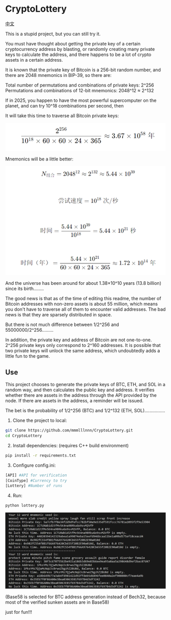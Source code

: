 # CryptoLottery

[中文](./README.md)

This is a stupid project, but you can still try it.

You must have thought about getting the private key of a certain cryptocurrency address by blasting, or randomly creating many private keys to calculate the address, and there happens to be a lot of crypto assets in a certain address.

It is known that the private key of Bitcoin is a 256-bit random number, and there are 2048 mnemonics in BIP-39, so there are:

Total number of permutations and combinations of private keys: 2^256<br>
Permutations and combinations of 12-bit mnemonics: 2048^12 ≈ 2^132

If in 2025, you happen to have the most powerful supercomputer on the planet, and can try 10^18 combinations per second, then

It will take this time to traverse all Bitcoin private keys:

![](PIC1.png)

Mnemonics will be a little better:

![](PIC2.png)

And the universe has been around for about 1.38×10^10 years (13.8 billion) since its birth........

The good news is that as of the time of editing this readme, the number of Bitcoin addresses with non-zero assets is about 55 million, which means you don't have to traverse all of them to encounter valid addresses. The bad news is that they are sparsely distributed in space.

But there is not much difference between 1/2^256 and 55000000/2^256.........

In addition, the private key and address of Bitcoin are not one-to-one. 2^256 private keys only correspond to 2^160 addresses. It is possible that two private keys will unlock the same address, which undoubtedly adds a little fun to the game.



## Use

This project chooses to generate the private keys of BTC, ETH, and SOL in a random way, and then calculates the public key and address. It verifies whether there are assets in the address through the API provided by the node. If there are assets in the address, a reminder will be issued.

The bet is the probability of 1/2^256 (BTC) and 1/2^132 (ETH, SOL)................

1. Clone the project to local:
```bash
git clone https://github.com/mmmlllnnn/CryptoLottery.git
cd CryptoLottery
```

2. Install dependencies: (requires C++ build environment)
```bash
pip install -r requirements.txt
```

3. Configure config.ini:
```bash
[API] #API for verification
[CoinType] #Currency to try
[Lottery] #Number of runs
```

4. Run:
```bash
python lottery.py
```

![](run.png)

(Base58 is selected for BTC address generation instead of Bech32, because most of the verified sunken assets are in Base58)

just for fun!!!